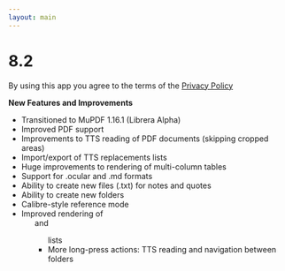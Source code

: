 ```yaml
---
layout: main
---
```


# 8.2

By using this app you agree to the terms of the [Privacy Policy](/PrivacyPolicy/)

**New Features and Improvements**

* Transitioned to MuPDF 1.16.1 (Librera Alpha)
* Improved PDF support
* Improvements to TTS reading of PDF documents (skipping cropped areas)
* Import/export of TTS replacements lists
* Huge improvements to rendering of multi-column tables
* Support for .ocular and .md formats
* Ability to create new files (.txt) for notes and quotes
* Ability to create new folders
* Calibre-style reference mode
* Improved rendering of <ol> and <ul> lists
* More long-press actions: TTS reading and navigation between folders 
